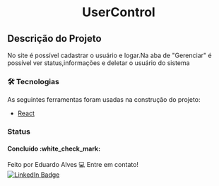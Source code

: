 
<h1 align="center">UserControl</h1>


## Descrição do Projeto
<p align="left">No site é possível cadastrar o usuário e logar.Na aba de "Gerenciar" é possível ver status,informações e deletar o usuário do sistema</p>

### 🛠 Tecnologias

As seguintes ferramentas foram usadas na construção do projeto:

- [React](https://pt-br.reactjs.org/)

### Status

<h4 align="left"> 
	Concluído :white_check_mark:
</h4>

Feito por Eduardo Alves :computer: Entre em contato!<br/>
[![LinkedIn Badge](https://img.shields.io/badge/linkedin-%230077B5.svg?style=for-the-badge&logo=linkedin&logoColor=white)](https://www.linkedin.com/in/deveduardo-alves/)
